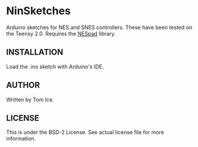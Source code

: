 # NinSketches
Arduino sketches for NES and SNES controllers. These have been tested
on the Teensy 2.0. Requires the [NESpad][1] library.

## INSTALLATION
Load the .ino sketch with Arduino's IDE.

## AUTHOR
Written by Tom Ice.

## LICENSE
This is under the BSD-2 License. See actual license file for more information.

[1]: https://code.google.com/archive/p/nespad/

